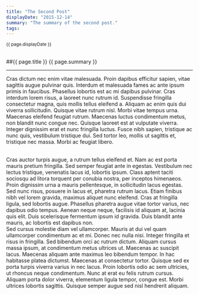 ```yaml
---
title: "The Second Post"
displayDate: "2015-12-14"
summary: "The summary of the second post."
tags:
---
```

<small class="left">
{{ page.displayDate }}
</small>
<br><br>

##{{ page.title }}
{{ page.summary }}

---
Cras dictum nec enim vitae malesuada. Proin dapibus efficitur sapien, vitae sagittis augue pulvinar quis. Interdum et malesuada fames ac ante ipsum primis in faucibus. Phasellus lobortis est ac mi dapibus pulvinar. Cras interdum lorem risus, a laoreet nunc rutrum id. Suspendisse fringilla consectetur magna, quis mollis tellus eleifend a. Aliquam ac enim quis dui viverra sollicitudin. Quisque vitae rutrum nisl. Morbi vitae tempus urna. Maecenas eleifend feugiat rutrum. Maecenas luctus condimentum metus, non blandit nunc congue nec. Quisque laoreet est at vulputate viverra. Integer dignissim erat et nunc fringilla luctus. Fusce nibh sapien, tristique ac nunc quis, vestibulum tristique dui. Sed tortor leo, mollis ut sagittis et, tristique nec massa. Morbi ac feugiat libero.

<br>
Cras auctor turpis augue, a rutrum tellus eleifend et. Nam ac est porta mauris pretium fringilla. Sed semper feugiat ante in egestas. Vestibulum nec lectus tristique, venenatis lacus id, lobortis ipsum. Class aptent taciti sociosqu ad litora torquent per conubia nostra, per inceptos himenaeos. Proin dignissim urna a mauris pellentesque, in sollicitudin lacus egestas. Sed nunc risus, posuere in lacus et, pharetra rutrum lacus. Etiam finibus nibh vel lorem gravida, maximus aliquet nunc eleifend. Cras at fringilla ligula, sed lobortis augue. Phasellus pharetra augue vitae tortor varius, nec dapibus odio tempus. Aenean neque neque, facilisis id aliquam at, lacinia quis elit. Duis scelerisque fermentum ipsum id gravida. Duis blandit ante mauris, ac lobortis est dapibus non.

<br>
Sed cursus molestie diam vel ullamcorper. Mauris at dui vel quam ullamcorper condimentum ac et mi. Donec nec nulla nisi. Integer fringilla et risus in fringilla. Sed bibendum orci ac rutrum dictum. Aliquam cursus massa ipsum, at condimentum metus ultrices ut. Maecenas ac suscipit lacus. Maecenas aliquam ante maximus leo bibendum tempor. In hac habitasse platea dictumst. Maecenas at consectetur tortor. Quisque sed ex porta turpis viverra varius in nec lacus. Proin lobortis odio ac sem ultricies, ut rhoncus neque condimentum. Nunc at erat eu felis rutrum cursus. Aliquam porta dolor viverra, elementum ligula tempor, congue est. Morbi ultrices lobortis sagittis. Quisque semper augue sed nisl hendrerit aliquam.
